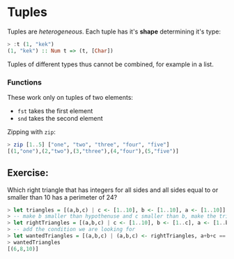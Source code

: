 # Tuples

Tuples are *heterogeneous*. Each tuple has it's **shape** determining it's type:

```Haskell
> :t (1, "kek")
(1, "kek") :: Num t => (t, [Char])
```

Tuples of different types thus cannot be combined, for example in a list.

### Functions

These work only on tuples of two elements:

* `fst` takes the first element
* `snd` takes the second element

Zipping with `zip`:

```Haskell
> zip [1..5] ["one", "two", "three", "four", "five"]
[(1,"one"),(2,"two"),(3,"three"),(4,"four"),(5,"five")]
```

## Exercise:

Which right triangle that has integers for all sides and all sides equal to or smaller than 10 has a perimeter of 24?

```Haskell
> let triangles = [(a,b,c) | c <- [1..10], b <- [1..10], a <- [1..10]]
> -- make b smaller than hypothenuse and c smaller than b, make the triangle right
> let rightTriangles = [(a,b,c) | c <- [1..10], b <- [1..c], a <- [1..b], a^2 + b^2 == c^2]
> -- add the condition we are looking for
> let wantedTriangles = [(a,b,c) | (a,b,c) <- rightTriangles, a+b+c == 24]
> wantedTriangles
[(6,8,10)]
```
